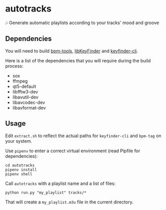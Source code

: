 # autotracks
🎶 Generate automatic playlists according to your tracks' mood and groove

## Dependencies
You will need to build [bpm-tools](http://www.pogo.org.uk/~mark/bpm-tools/), [libKeyFinder](https://github.com/ibsh/libKeyFinder) and [keyfinder-cli](https://github.com/EvanPurkhiser/keyfinder-cli).

Here is a list of the dependencies that you will require during the build process:

  * sox
  * ffmpeg
  * qt5-default
  * libfftw3-dev
  * libavutil-dev
  * libavcodec-dev
  * libavformat-dev

## Usage
Edit `extract.sh` to reflect the actual paths for `keyfinder-cli` and `bpm-tag` on your system.

Use `pipenv` to enter a correct virtual environment (read Pipfile for dependencies):

```
cd autotracks
pipenv install
pipenv shell
```

Call `autotracks` with a playlist name and a list of files:

```
python run.py "my_playlist" tracks/*
```

That will create a `my_playlist.m3u` file in the current directory.
